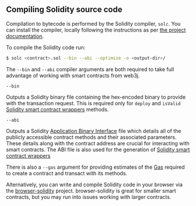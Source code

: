 Compiling Solidity source code 
------------------------------

Compilation to bytecode is performed by the Solidity compiler, `solc`. You can install the compiler, locally following the instructions as per [the project documentation](http://solidity.readthedocs.io/en/develop/installing-solidity.html).

To compile the Solidity code run:

``` bash
$ solc <contract>.sol --bin --abi --optimize -o <output-dir>/
```

The `--bin` and `--abi` compiler arguments are both required to take full advantage of working with smart contracts from web3j.

`--bin`

 Outputs a Solidity binary file containing the hex-encoded binary to provide with the transaction request. This is required only for `deploy` and `isValid` [Solidity smart contract wrappers](construction_and_deployment.md#solidity-smart-contract-wrappers) methods.

`--abi`

 Outputs a Solidity [Application Binary Interface](application_binary_interface.md) file which details all of the publicly accessible contract methods and their associated parameters. These details along with the contract address are crucial for interacting with smart contracts. The ABI file is also used for the generation of [Solidity smart contract wrappers](construction_and_deployment.md#solidity-smart-contract-wrappers)

There is also a `--gas` argument for providing estimates of the [Gas](../transactions/gas.md) required to create a contract and transact with its methods.

Alternatively, you can write and compile Solidity code in your browser via the [browser-solidity](https://remix.ethereum.org/#optimize=false&evmVersion=null&version=soljson-v0.5.1+commit.c8a2cb62.js) project. browser-solidity is great for smaller smart contracts, but you may run into issues working with larger contracts.